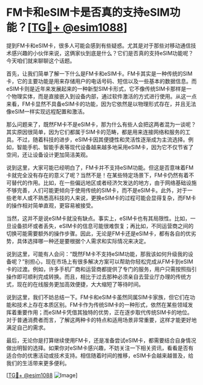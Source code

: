 # FM卡和eSIM卡是否真的支持eSIM功能？[[TG💪+ @esim1088](https://t.me/s/esim1088)]

提到FM卡和eSIM卡，很多人可能会感到有些疑惑。尤其是对于那些对移动通信技术感兴趣的小伙伴来说，这俩家伙到底是什么？它们是否真的支持eSIM功能呢？今天咱们就来聊聊这个话题。

首先，让我们简单了解一下什么是FM卡和eSIM卡。FM卡其实是一种传统的SIM卡，它的主要功能是用来存储用户的电话号码、短信以及一些基本的数据信息。而eSIM卡则是近年来发展起来的一种新型SIM卡形式，它不像传统SIM卡那样是一个物理实体，而是直接嵌入到设备内部，通过软件激活的方式进行使用。从这一点来看，FM卡显然不具备eSIM卡的功能，因为它依然是以物理形式存在，并且无法像eSIM一样实现远程配置和激活。

那么问题来了，既然FM卡不是eSIM卡，那为什么有些人会把这两者混为一谈呢？其实原因很简单，因为它们都属于SIM卡的范畴，都是用来连接网络和服务的工具。不过，随着科技的进步，eSIM卡因其便捷性和灵活性逐渐成为主流选择。例如，智能手机、智能手表等现代设备越来越多地采用eSIM卡，因为它不仅节省了空间，还让设备设计更加简洁美观。

说到这里，大家可能已经明白了，FM卡并不支持eSIM功能。但这是否意味着FM卡就完全没有存在的意义了呢？当然不是！在某些特定场景下，FM卡仍然有着不可替代的作用。比如，在一些偏远地区或者经济欠发达的地方，由于网络基础设施不够完善，人们可能更倾向于使用传统的SIM卡，而不是eSIM卡。此外，对于一些老年人或不熟悉高科技的人来说，更换eSIM卡的过程可能会显得复杂，而FM卡的操作相对简单直观，更容易被接受。

当然，这并不是说eSIM卡就没有缺点。事实上，eSIM卡也有其局限性。比如，一旦设备损坏或者丢失，eSIM卡的信息可能很难恢复；再比如，不同运营商之间的切换可能需要额外的操作步骤。因此，无论是FM卡还是eSIM卡，都有各自的优劣势，具体选择哪一种还是要根据个人需求和实际情况来决定。

说到这里，可能有人会问：“既然FM卡不支持eSIM功能，那我该如何升级我的设备呢？”别担心，现在市场上有很多解决方案可以帮助你轻松完成从FM卡到eSIM卡的过渡。例如，许多手机厂商和运营商都提供了专门的服务，用户只需按照指引操作即可顺利完成转换。而且，相比于过去那种必须亲自去营业厅办理的传统方式，现在的在线服务更加高效便捷，大大缩短了等待时间。

说到这里，我们不妨总结一下。FM卡和eSIM卡虽然同属SIM卡家族，但它们在功能和技术上存在本质区别。FM卡作为传统SIM卡的一种形式，依然在某些领域发挥着重要作用；而eSIM卡凭借其独特的优势，正在逐步取代传统SIM卡的地位。对于普通消费者而言，了解这两种卡的特点和适用场景非常重要，这样才能更好地满足自己的需求。

最后，无论你是打算继续使用FM卡，还是准备尝试eSIM卡，都需要结合自身情况做出明智的选择。如果你对eSIM卡感兴趣，不妨关注一下相关资讯，看看是否有适合你的优惠活动或技术支持。相信随着时间的推移，eSIM卡会越来越普及，给我们的生活带来更多便利。

[[TG💪+ @esim1088](https://t.me/s/esim1088) ![Image](https://i.postimg.cc/4NQfJmqS/Snipaste-2025-05-13-00-14-12.png)]